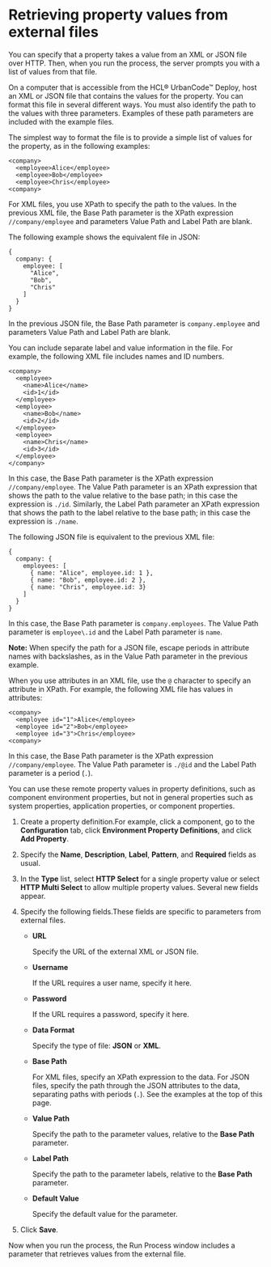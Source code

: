 # Retrieving property values from external files

You can specify that a property takes a value from an XML or JSON file over HTTP. Then, when you run the process, the server prompts you with a list of values from that file.

On a computer that is accessible from the HCL® UrbanCode™ Deploy, host an XML or JSON file that contains the values for the property. You can format this file in several different ways. You must also identify the path to the values with three parameters. Examples of these path parameters are included with the example files.

The simplest way to format the file is to provide a simple list of values for the property, as in the following examples:

```
<company>
  <employee>Alice</employee>
  <employee>Bob</employee>
  <employee>Chris</employee>
<company>
```

For XML files, you use XPath to specify the path to the values. In the previous XML file, the Base Path parameter is the XPath expression `//company/employee` and parameters Value Path and Label Path are blank.

The following example shows the equivalent file in JSON:

```
{
  company: {
    employee: [
      "Alice",
      "Bob",
      "Chris"
    ]
  }
}
```

In the previous JSON file, the Base Path parameter is `company.employee` and parameters Value Path and Label Path are blank.

You can include separate label and value information in the file. For example, the following XML file includes names and ID numbers.

```
<company>
  <employee>
    <name>Alice</name>
    <id>1</id>
  </employee>
  <employee>
    <name>Bob</name>
    <id>2</id>
  </employee>
  <employee>
    <name>Chris</name>
    <id>3</id>
  </employee>
</company>
```

In this case, the Base Path parameter is the XPath expression `//company/employee`. The Value Path parameter is an XPath expression that shows the path to the value relative to the base path; in this case the expression is `./id`. Similarly, the Label Path parameter an XPath expression that shows the path to the label relative to the base path; in this case the expression is `./name`.

The following JSON file is equivalent to the previous XML file:

```
{
  company: {
    employees: [
      { name: "Alice", employee.id: 1 },
      { name: "Bob", employee.id: 2 },
      { name: "Chris", employee.id: 3}
    ]
  }
} 
```

In this case, the Base Path parameter is `company.employees`. The Value Path parameter is `employee\.id` and the Label Path parameter is `name`.

**Note:** When specify the path for a JSON file, escape periods in attribute names with backslashes, as in the Value Path parameter in the previous example.

When you use attributes in an XML file, use the `@` character to specify an attribute in XPath. For example, the following XML file has values in attributes:

```
<company>
  <employee id="1">Alice</employee>
  <employee id="2">Bob</employee>
  <employee id="3">Chris</employee>
<company>
```

In this case, the Base Path parameter is the XPath expression `//company/employee`. The Value Path parameter is `./@id` and the Label Path parameter is a period \(`.`\).

You can use these remote property values in property definitions, such as component environment properties, but not in general properties such as system properties, application properties, or component properties.

1.  Create a property definition.For example, click a component, go to the **Configuration** tab, click **Environment Property Definitions**, and click **Add Property**.
2.  Specify the **Name**, **Description**, **Label**, **Pattern**, and **Required** fields as usual.
3.  In the **Type** list, select **HTTP Select** for a single property value or select **HTTP Multi Select** to allow multiple property values. Several new fields appear.
4.  Specify the following fields.These fields are specific to parameters from external files.
    -   ****URL****

        Specify the URL of the external XML or JSON file.

    -   ****Username****

        If the URL requires a user name, specify it here.

    -   ****Password****

        If the URL requires a password, specify it here.

    -   ****Data Format****

        Specify the type of file: **JSON** or **XML**.

    -   ****Base Path****

        For XML files, specify an XPath expression to the data. For JSON files, specify the path through the JSON attributes to the data, separating paths with periods \(`.`\). See the examples at the top of this page.

    -   ****Value Path****

        Specify the path to the parameter values, relative to the **Base Path** parameter.

    -   ****Label Path****

        Specify the path to the parameter labels, relative to the **Base Path** parameter.

    -   ****Default Value****

        Specify the default value for the parameter.

5.  Click **Save**.

Now when you run the process, the Run Process window includes a parameter that retrieves values from the external file.

